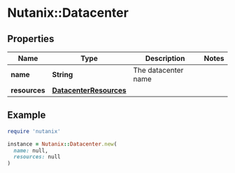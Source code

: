 # Nutanix::Datacenter

## Properties

| Name | Type | Description | Notes |
| ---- | ---- | ----------- | ----- |
| **name** | **String** | The datacenter name |  |
| **resources** | [**DatacenterResources**](DatacenterResources.md) |  |  |

## Example

```ruby
require 'nutanix'

instance = Nutanix::Datacenter.new(
  name: null,
  resources: null
)
```

